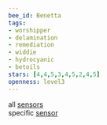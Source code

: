 ```yaml
---
bee_id: Benetta
tags:
- worshipper
- delamination
- remediation
- widdie
- hydrocyanic
- betoils
stars: [4,4,5,3,4,5,2,4,5]
openness: level3
---
```


all [sensors](/sensors)  
specific [sensor](/sensors/:id)


